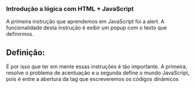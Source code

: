 ### Introdução a lógica com HTML + JavaScript

A primeira instrução que aprendemos em JavaScript foi a alert. A funcionalidade desta instrução é exibir um popup com o texto que definirmos.

<meta charset="UTF-8">
<script>
    alert("Primeira instrução JavaScript que aprendi");
</script>


## Definição:
É por isso que ter em mente essas instruções é tão importante. A primeira, <meta charset="UTF-8"> resolve o problema de acentuação e a segunda define o mundo JavaScript, pois é entre a abertura da tag <script> e seu fechamento </script> que escreveremos os códigos dinâmicos

<meta charset="UTF-8">
<script>

</script>
